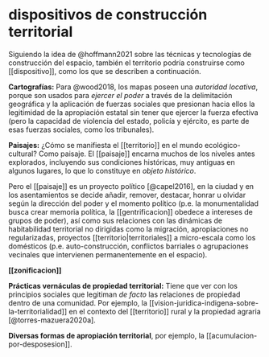 # dispositivos de construcción territorial
Siguiendo la idea de @hoffmann2021 sobre las técnicas y tecnologías de construcción del espacio, también el territorio podría construirse como [[dispositivo]], como los que se describen a continuación.

**Cartografías:** Para @wood2018, los mapas poseen una *autoridad locativa*, porque son usados para *ejercer el poder* a través de la delimitación geográfica y la aplicación de fuerzas sociales que presionan hacia ellos la legitimidad de la apropiación estatal sin tener que ejercer la fuerza efectiva (pero la capacidad de violencia del estado, policía y ejército, es parte de esas fuerzas sociales, como los tribunales).

**Paisajes:** ¿Cómo se manifiesta el [[territorio]] en el mundo ecológico-cultural? Como paisaje. El [[paisaje]] encarna muchos de los niveles antes explorados, incluyendo sus condiciones históricas, muy antiguas en algunos lugares, lo que lo constituye en *objeto histórico*.

Pero el [[paisaje]] es un proyecto político [@capel2016], en la ciudad y en los asentamientos se decide añadir, remover, destacar, honrar u olvidar según la dirección del poder y el momento político (p.e. la monumentalidad busca crear memoria política, la [[gentrificacion]] obedece a intereses de grupos de poder), así como sus relaciones con las dinámicas de habitabilidad territorial no dirigidas como la migración, apropiaciones no regularizadas, proyectos [[territorio|territoriales]] a micro-escala como los domésticos (p.e. auto-construcción, conflictos barriales o agrupaciones vecinales que intervienen permanentemente en el espacio). 

**[[zonificacion]]**

**Prácticas vernáculas de propiedad territorial:** Tiene que ver con los principios sociales que legitiman *de facto* las relaciones de propiedad dentro de una comunidad. Por ejemplo, la [[vision-juridica-indigena-sobre-la-territorialidad]] en el contexto del [[territorio]] rural y la propiedad agraria [@torres-mazuera2020a].

**Diversas formas de apropiación territorial**, por ejemplo, la [[acumulacion-por-desposesion]].
